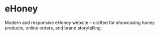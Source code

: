 # eHoney
Modern and responsive eHoney website – crafted for showcasing honey products, online orders, and brand storytelling.
